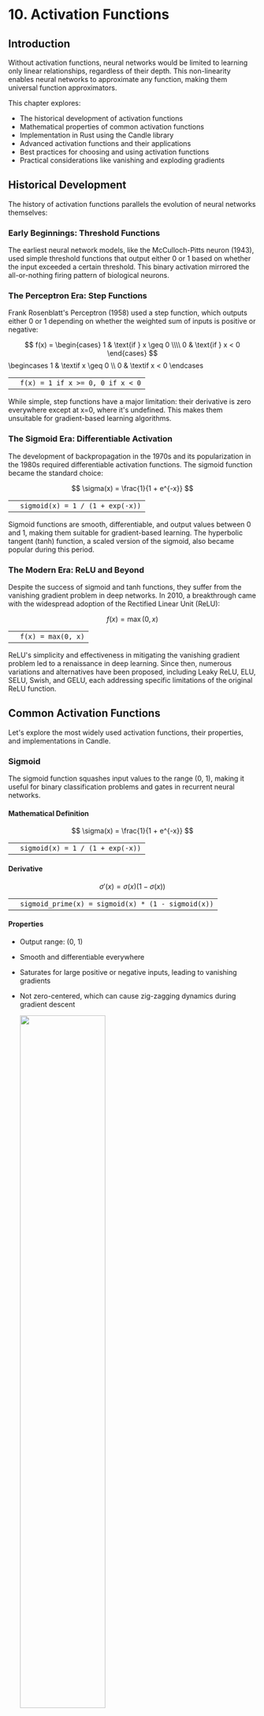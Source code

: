 # 10. Activation Functions

## Introduction

 Without activation functions, neural networks would be limited to learning only linear relationships, regardless of their depth. This non-linearity enables neural networks to approximate any function, making them universal function approximators.

This chapter explores:
- The historical development of activation functions
- Mathematical properties of common activation functions
- Implementation in Rust using the Candle library
- Advanced activation functions and their applications
- Best practices for choosing and using activation functions
- Practical considerations like vanishing and exploding gradients

## Historical Development

The history of activation functions parallels the evolution of neural networks themselves:

### Early Beginnings: Threshold Functions

The earliest neural network models, like the McCulloch-Pitts neuron (1943), used simple threshold functions that output either 0 or 1 based on whether the input exceeded a certain threshold. This binary activation mirrored the all-or-nothing firing pattern of biological neurons.

### The Perceptron Era: Step Functions

Frank Rosenblatt's Perceptron (1958) used a step function, which outputs either 0 or 1 depending on whether the weighted sum of inputs is positive or negative:

$$
f(x) = 
\begin{cases}
1 & \text{if } x \geq 0 \\\\
0 & \text{if } x < 0
\end{cases}
$$
\begincases
1 & \textif  x \geq 0 \\\\
0 & \textif  x < 0
\endcases

|  |  |
|--|--|
| | `f(x) = 1 if x >= 0, 0 if x < 0` |

While simple, step functions have a major limitation: their derivative is zero everywhere except at x=0, where it's undefined. This makes them unsuitable for gradient-based learning algorithms.

### The Sigmoid Era: Differentiable Activation

The development of backpropagation in the 1970s and its popularization in the 1980s required differentiable activation functions. The sigmoid function became the standard choice:

$$
\sigma(x) = \frac{1}{1 + e^{-x}}
$$

|  |  |
|--|--|
| | `sigmoid(x) = 1 / (1 + exp(-x))` |

Sigmoid functions are smooth, differentiable, and output values between 0 and 1, making them suitable for gradient-based learning. The hyperbolic tangent (tanh) function, a scaled version of the sigmoid, also became popular during this period.

### The Modern Era: ReLU and Beyond

Despite the success of sigmoid and tanh functions, they suffer from the vanishing gradient problem in deep networks. In 2010, a breakthrough came with the widespread adoption of the Rectified Linear Unit (ReLU):

$$
f(x) = \max(0, x)
$$

|  |  |
|--|--|
| | `f(x) = max(0, x)` |

ReLU's simplicity and effectiveness in mitigating the vanishing gradient problem led to a renaissance in deep learning. Since then, numerous variations and alternatives have been proposed, including Leaky ReLU, ELU, SELU, Swish, and GELU, each addressing specific limitations of the original ReLU function.

## Common Activation Functions

Let's explore the most widely used activation functions, their properties, and implementations in Candle.

### Sigmoid

The sigmoid function squashes input values to the range (0, 1), making it useful for binary classification problems and gates in recurrent neural networks.

#### Mathematical Definition

$$
\sigma(x) = \frac{1}{1 + e^{-x}}
$$

|  |  |
|--|--|
| | `sigmoid(x) = 1 / (1 + exp(-x))` |

#### Derivative

$$
\sigma'(x) = \sigma(x)(1 - \sigma(x))
$$

|  |  |
|--|--|
| | `sigmoid_prime(x) = sigmoid(x) * (1 - sigmoid(x))` |

#### Properties
- Output range: (0, 1)
- Smooth and differentiable everywhere
- Saturates for large positive or negative inputs, leading to vanishing gradients
- Not zero-centered, which can cause zig-zagging dynamics during gradient descent

  <img src="./images/Sigmoid.png" style="width: 60%;">

#### Implementation in Candle

```rust
use candle_core::{Tensor, Result};

fn sigmoid(x: &Tensor) -> Result<Tensor> {
    x.sigmoid()
}

// Manual implementation for educational purposes
fn sigmoid_manual(x: &Tensor) -> Result<Tensor> {
    let neg_x = x.neg()?;
    let exp_neg_x = neg_x.exp()?;
    let one_plus_exp_neg_x = exp_neg_x.add_scalar(1.0)?;
    let result = one_plus_exp_neg_x.recip()?;

    Ok(result)
}
```

### Hyperbolic Tangent (tanh)

The tanh function is similar to sigmoid but outputs values in the range (-1, 1), making it zero-centered.

#### Mathematical Definition

$$
\tanh(x) = \frac{e^x - e^{-x}}{e^x + e^{-x}}
$$

|  |  |
|--|--|
| | `tanh(x) = (exp(x) - exp(-x)) / (exp(x) + exp(-x))` |

#### Derivative

$$
\tanh'(x) = 1 - \tanh^2(x)
$$

|  |  |
|--|--|
| | `tanh_prime(x) = 1 - tanh(x)^2` |

#### Properties
- Output range: (-1, 1)
- Zero-centered, which helps with optimization
- Still suffers from vanishing gradients for large inputs
- Generally performs better than sigmoid in practice

<img src="./images/Tanh.png" style="width: 60%;">

#### Implementation in Candle

```rust
fn tanh(x: &Tensor) -> Result<Tensor> {
    x.tanh()
}

// Manual implementation for educational purposes
fn tanh_manual(x: &Tensor) -> Result<Tensor> {
    let exp_x = x.exp()?;
    let exp_neg_x = x.neg()?.exp()?;
    let numerator = exp_x.sub(&exp_neg_x)?;
    let denominator = exp_x.add(&exp_neg_x)?;
    let result = numerator.div(&denominator)?;

    Ok(result)
}
```



### Rectified Linear Unit (ReLU)

ReLU is the most widely used activation function in modern neural networks due to its simplicity and effectiveness.

#### Mathematical Definition

$$
\text{ReLU}(x) = \max(0, x)
$$

|  |  |
|--|--|
| | `relu(x) = max(0, x)` |

#### Derivative

$$
\text{ReLU}'(x) = 
\begin{cases}
1 & \text{if } x > 0 \\\\
0 & \text{if } x \leq 0
\end{cases}
$$
\begincases
1 & \textif  x > 0 \\\\
0 & \textif  x \leq 0
\endcases

|  |  |
|--|--|
| | `relu_prime(x) = 1 if x > 0, 0 otherwise` |

#### Properties
- Output range: [0, ∞)
- Computationally efficient (simple max operation)
- Helps mitigate the vanishing gradient problem
- Sparse activation (many neurons output 0)
- Suffers from "dying ReLU" problem where neurons can get stuck during training

<img src="./images/ReLU.png" style="width: 60%;">

#### Implementation in Candle

```rust
fn relu(x: &Tensor) -> Result<Tensor> {
    x.relu()
}

// Manual implementation for educational purposes
fn relu_manual(x: &Tensor) -> Result<Tensor> {
    let zeros = Tensor::zeros_like(x)?;
    let result = x.maximum(&zeros)?;

    Ok(result)
}
```

### Softplus

Softplus is a smooth approximation of the ReLU function. It provides a differentiable alternative that maintains similar behavior while avoiding the non-differentiability at x=0.

#### Mathematical Definition

$$
\text{Softplus}(x) = \ln(1 + e^x)
$$

|  |  |
|--|--|
| | `softplus(x) = ln(1 + exp(x))` |

#### Derivative

The derivative of Softplus is the sigmoid function:

$$
\text{Softplus}'(x) = \frac{1}{1 + e^{-x}} = \sigma(x)
$$

|  |  |
|--|--|
| | `softplus_prime(x) = 1 / (1 + exp(-x)) = sigmoid(x)` |

#### Properties
- Output range: (0, ∞)
- Smooth approximation of ReLU
- Differentiable everywhere
- Approaches identity function for large positive inputs
- Approaches zero for large negative inputs
- Computationally more expensive than ReLU

<img src="./images/Softplus.png" style="width: 60%;">

#### Implementation in Candle

```rust
fn softplus(x: &Tensor) -> Result<Tensor> {
    // Softplus(x) = ln(1 + exp(x))
    let one = Tensor::ones_like(x)?;
    let exp_x = x.exp()?;
    let one_plus_exp = one.add(&exp_x)?;
    let result = one_plus_exp.log()?;
    
    Ok(result)
}

// Numerically stable implementation for large values
fn softplus_stable(x: &Tensor) -> Result<Tensor> {
    // For large x, softplus(x) ≈ x
    // For numerical stability: softplus(x) = x + ln(1 + exp(-x)) for x > threshold
    let threshold = 20.0;
    let mask = x.ge(threshold)?;
    
    // Standard computation
    let one = Tensor::ones_like(x)?;
    let exp_x = x.exp()?;
    let one_plus_exp = one.add(&exp_x)?;
    let standard = one_plus_exp.log()?;
    
    // Stable computation for large values
    let neg_x = x.neg()?;
    let exp_neg_x = neg_x.exp()?;
    let one_plus_exp_neg = one.add(&exp_neg_x)?;
    let log_term = one_plus_exp_neg.log()?;
    let stable = x.add(&log_term)?;
    
    // Select based on mask
    let result = mask.where_cond(&stable, &standard)?;
    
    Ok(result)
}
```

## Practical Considerations

### Vanishing and Exploding Gradients

One of the most significant challenges in training deep neural networks is the vanishing or exploding gradient problem. These issues can severely impede the training process and limit the depth of networks that can be effectively trained.

#### Understanding the Problem

During backpropagation, gradients flow backward through the network, with each layer's weights updated based on these gradients. Two problematic scenarios can emerge:

- **Vanishing gradients**: Gradients become exponentially small as they propagate backward through the network, effectively preventing earlier layers from learning.
- **Exploding gradients**: Gradients become exponentially large, causing unstable updates, numerical overflow, and erratic training behavior.

#### Mathematical Explanation

To understand why these problems occur, let's consider a simple deep neural network with L layers. During backpropagation, the gradient of the loss function L with respect to the weights in layer i is:

$$
\frac{\partial L}{\partial W_i} = \frac{\partial L}{\partial y_L} \cdot \frac{\partial y_L}{\partial y_{L-1}} \cdot ... \cdot \frac{\partial y_{i+1}}{\partial y_i} \cdot \frac{\partial y_i}{\partial W_i}
$$

|  |  |
|--|--|
| | `dL/dW_i = dL/dy_L * dy_L/dy_{L-1} * ... * dy_{i+1}/dy_i * dy_i/dW_i` |

Where:
- \\( y_i \\) (y_i) is the output of layer i
- \\( W_i \\) (W_i) is the weight matrix of layer i

For each layer transition, we multiply by the derivative of the activation function \\( f'(z) \\) (f'(z))) where \\( z \\) (z) is the pre-activation value. This leads to:

1. **Vanishing gradient problem**:
   - If \\( f'(z) < 1 \\) (f'(z) < 1) < 1) for most values (as with sigmoid and tanh), repeated multiplication makes the gradient exponentially smaller
   - For sigmoid: \\( \sigma'(x) = \sigma(x)(1-\sigma(x)) \\) (\sigma'(x) = \sigma(x)(1-\sigma(x))) = \sigma(x)(1-\sigma(x))) has a maximum value of 0.25
   - For tanh: \\( \tanh'(x) = 1 - \tanh^2(x) \\) (\tanh'(x) = 1 - \tanh^2(x)) = 1 - \tanh^2(x)) has a maximum value of 1

2. **Exploding gradient problem**:
   - If \\( f'(z) > 1 \\) (f'(z) > 1) > 1) or if weights are large, repeated multiplication makes the gradient exponentially larger
   - Can also occur with ReLU if weights are initialized poorly

#### Visual Illustration

For a sigmoid activation function, the derivative looks like:

$$
\sigma'(x) = \sigma(x)(1-\sigma(x))
$$

|  |  |
|--|--|
| | `sigmoid_prime(x) = sigmoid(x) * (1 - sigmoid(x))` |

This function has these properties:
- Maximum value of 0.25 at x = 0
- Approaches 0 as |x| increases

In a 10-layer network using sigmoid activations, even if each layer's derivative is at its maximum (0.25), the gradient would be reduced by a factor of \\( 0.25^{10} \approx 9.5 \times 10^{-7} \\) (0.25^10 \approx 9.5 \times 10^-7) by the time it reaches the first layer!

#### Impact on Training

The consequences of these problems include:

- **With vanishing gradients**:
  - Early layers learn very slowly or not at all
  - Network becomes biased toward later layers
  - Effective depth of the network is reduced
  - Long-range dependencies become impossible to learn

- **With exploding gradients**:
  - Weight updates become too large
  - Training becomes unstable
  - Loss function may oscillate or diverge
  - NaN values may appear due to numerical overflow

#### Role of Activation Functions

Different activation functions have varying impacts on gradient flow:

1. **Sigmoid and tanh**:
   - Derivatives are bounded between 0 and 1 (tanh) or 0 and 0.25 (sigmoid)
   - Saturate for large positive or negative inputs, producing near-zero gradients
   - Major contributors to the vanishing gradient problem

2. **ReLU and variants**:
   - Derivative is exactly 1 for positive inputs, preventing gradient decay
   - Derivative is 0 for negative inputs, which can cause "dying ReLU" problem
   - Helps with vanishing gradients but doesn't solve exploding gradients

3. **Leaky ReLU, ELU, and SELU**:
   - Allow small gradients for negative inputs, preventing dying neurons
   - SELU is designed to self-normalize, helping maintain gradient scale

4. **GELU, Swish, and Mish**:
   - Smooth, non-monotonic functions with better gradient properties
   - Often perform better in very deep networks


#### Practical Recommendations

When designing deep neural networks, consider these best practices:

1. **For shallow networks** (1-3 layers):
   - Almost any activation function works well
   - Sigmoid/tanh are acceptable choices

2. **For moderately deep networks** (4-10 layers):
   - Use ReLU or Leaky ReLU with He initialization
   - Consider adding batch normalization

3. **For very deep networks** (10+ layers):
   - Use residual connections
   - Consider advanced activations like GELU or Swish
   - Combine with normalization techniques
   - Monitor gradient norms during training

4. **For recurrent networks**:
   - Use gradient clipping
   - Consider LSTM or GRU units which are designed to mitigate gradient issues
   - Layer normalization often works better than batch normalization

### Choosing the Right Activation Function

The choice of activation function depends on the specific task and network architecture:

1. **For hidden layers**:
   - ReLU is a good default choice for most feedforward networks
   - Leaky ReLU or ELU can help if dying neurons are an issue
   - GELU or Swish often work well in transformer models
   - tanh is still common in recurrent networks

2. **For output layers**:
   - Linear activation for regression problems
   - Sigmoid for binary classification
   - Softmax for multi-class classification

3. **Considerations**:
   - Computational efficiency (ReLU is faster than ELU or Swish)
   - Network depth (deeper networks may benefit from more sophisticated activations)
   - Task complexity (more complex tasks might require more expressive activations)

### Implementation in Neural Networks

Here's how to implement different activation functions in a simple neural network using Candle:

```rust
use candle_core::{DType, Device, Result, Tensor};
use candle_nn::{Linear, Module, VarBuilder};

struct SimpleNN {
    layer1: Linear,
    layer2: Linear,
    activation: String,  // Activation function to use
}

impl SimpleNN {
    fn new(in_dim: usize, hidden_dim: usize, out_dim: usize, 
           activation: &str, vb: VarBuilder) -> Result<Self> {
        let layer1 = candle_nn::linear(in_dim, hidden_dim, vb.pp("layer1"))?;
        let layer2 = candle_nn::linear(hidden_dim, out_dim, vb.pp("layer2"))?;

        Ok(Self { 
            layer1, 
            layer2, 
            activation: activation.to_string() 
        })
    }

    fn apply_activation(&self, x: &Tensor) -> Result<Tensor> {
        match self.activation.as_str() {
            "relu" => x.relu(),
            "leaky_relu" => x.leaky_relu(0.01),
            "sigmoid" => x.sigmoid(),
            "tanh" => x.tanh(),
            "elu" => x.elu(1.0),
            "gelu" => x.gelu(),
            "silu" => x.silu(),
            _ => Err(candle_core::Error::Msg(format!("Unknown activation: {}", self.activation))),
        }
    }
}

impl Module for SimpleNN {
    fn forward(&self, x: &Tensor) -> Result<Tensor> {
        let hidden = self.layer1.forward(x)?;
        let activated = self.apply_activation(&hidden)?;
        let output = self.layer2.forward(&activated)?;

        Ok(output)
    }
}
```

## Best Practices

### Initialization with Activation Functions

Different activation functions work best with specific weight initialization strategies:

- **ReLU and variants**: He initialization (scaled by sqrt(2/n))
- **Sigmoid and tanh**: Xavier/Glorot initialization (scaled by sqrt(2/(n_in + n_out)))

```rust
fn he_init(shape: &[usize], device: &Device) -> Result<Tensor> {
    let fan_in = shape[0] as f64;
    let std = (2.0 / fan_in).sqrt();
    Tensor::randn(0.0, std, shape, device)
}

fn xavier_init(shape: &[usize], device: &Device) -> Result<Tensor> {
    let fan_in = shape[0] as f64;
    let fan_out = shape[1] as f64;
    let std = (2.0 / (fan_in + fan_out)).sqrt();
    Tensor::randn(0.0, std, shape, device)
}
```

### Monitoring Activations

During training, it's useful to monitor the distribution of activations to detect issues:

- **Dead neurons**: ReLU units that always output zero
- **Saturation**: Sigmoid/tanh units that are consistently in the flat regions
- **Exploding activations**: Unusually large activation values

### Combining with Normalization Techniques

Activation functions often work best when combined with normalization techniques:

- **Batch Normalization**: Normalizes the inputs to each layer, helping with training stability
- **Layer Normalization**: Useful for recurrent networks and transformers
- **Weight Normalization**: Decouples the magnitude of weights from their direction

## Conclusion

Activation functions are a critical component of neural networks, enabling them to learn complex, non-linear relationships in data. From the early threshold functions to modern adaptive activations, their evolution reflects our growing understanding of neural network optimization.

In this chapter, we've explored:
- The historical development of activation functions
- Mathematical properties and implementations of common activations
- Advanced activation functions for specific use cases
- Best practices for choosing and using activations
- Practical considerations for addressing challenges like vanishing gradients

Understanding activation functions and their properties allows you to make informed decisions when designing neural networks, potentially leading to faster convergence and better performance.

## Further Reading

- "Deep Learning" by Goodfellow, Bengio, and Courville - Comprehensive coverage of activation functions
- "Delving Deep into Rectifiers" by He et al. - Paper introducing the He initialization for ReLU networks
- "GELU: Gaussian Error Linear Units" by Hendrycks and Gimpel - Original GELU paper
- "Searching for Activation Functions" by Ramachandran et al. - Research on Swish and other activations
- "Mish: A Self Regularized Non-Monotonic Activation Function" by Misra - Original Mish paper
